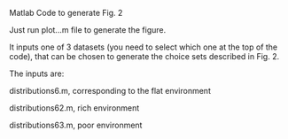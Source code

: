 Matlab Code to generate Fig. 2

Just run plot...m file to generate the figure. 

It inputs one of 3 datasets (you need to select which one at the top of the code), that can be chosen to generate the choice sets described in Fig. 2.

The inputs are:

distributions6.m, corresponding to the flat environment

distributions62.m, rich environment

distributions63.m, poor environment
